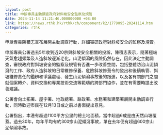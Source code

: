 ```yaml
---
layout: post
title: 申訴專員主動調查政府對斜坡安全監察及規管
date: 2024-11-14 11:21:46.000000000 +08:00
link: https://news.rthk.hk/rthk/ch/component/k2/1779095-20241114.htm
categories: rthk
---
```


申訴專員陳積志宣布展開主動調查行動，詳細審研政府對斜坡安全的監察及規管。

申訴專員公署過去5年收到近20宗與斜坡安全相關的投訴，陳積志表示，隨著極端天氣愈趨頻繁及人造斜坡逐漸老化，山泥傾瀉的風險仍然存在，因此決定主動調查，審視政府對斜坡安全的監察及規管有否進一步改善空間，包括整體防治山泥傾瀉的工作、政府人造斜坡的日常維修保養、危險斜坡修葺令的發出和後續執管、斜坡維修責任的鑑辨和爭議處理、發生山泥傾瀉事故後的跟進，以及各有關部門之間就個案轉介、資料交換和專業技術交流等範疇的跨部門協作，並在有需要時提出改善建議。

公署會向土拓署、屋宇署、地政總署、路政署、水務署和建築署展開主動調查行動，同時歡迎市民在12月13日或之前以書面提出意見。

公署指出，本港有超過1100平方公里的總土地面積，當中超過6成是由天然山坡覆蓋。過去30年，每年平均有約300宗山泥傾瀉事故，單在去年便有超過600宗山泥傾瀉事故。
